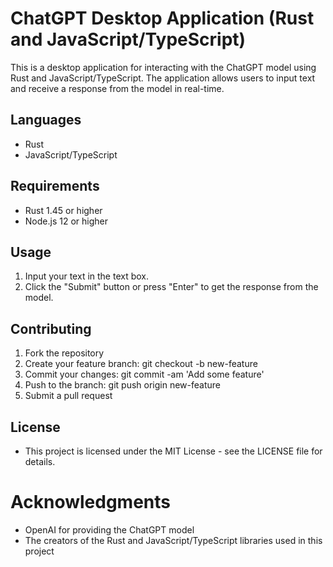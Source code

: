 # ChatGPT Desktop Application (Rust and JavaScript/TypeScript)
This is a desktop application for interacting with the ChatGPT model using Rust and JavaScript/TypeScript. The application allows users to input text and receive a response from the model in real-time.

## Languages
- Rust
- JavaScript/TypeScript
## Requirements
- Rust 1.45 or higher
- Node.js 12 or higher
## Usage
1. Input your text in the text box.
2. Click the "Submit" button or press "Enter" to get the response from the model.
## Contributing
1. Fork the repository
2. Create your feature branch: git checkout -b new-feature
3. Commit your changes: git commit -am 'Add some feature'
4. Push to the branch: git push origin new-feature
5. Submit a pull request
## License
- This project is licensed under the MIT License - see the LICENSE file for details.

# Acknowledgments
- OpenAI for providing the ChatGPT model
- The creators of the Rust and JavaScript/TypeScript libraries used in this project
